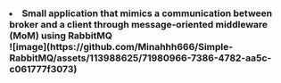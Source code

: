 <h3><li> Small application that mimics a communication between broker and a client through message-oriented middleware (MoM) using RabbitMQ </li>
![image](https://github.com/Minahhh666/Simple-RabbitMQ/assets/113988625/71980966-7386-4782-aa5c-c061777f3073)
